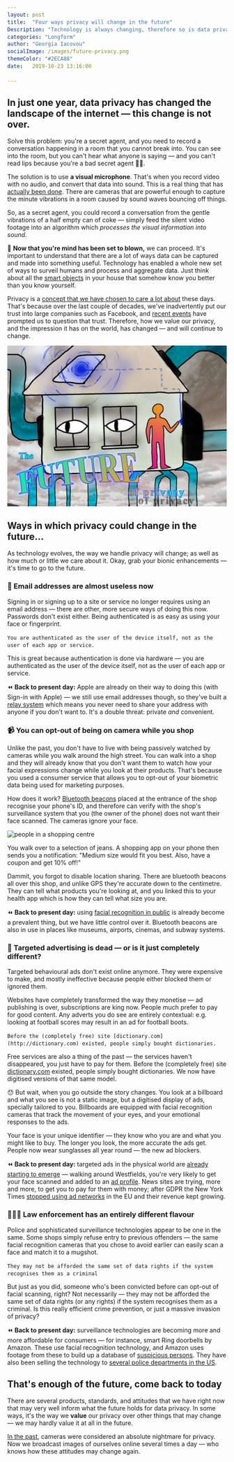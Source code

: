 ```yaml
---
layout: post
title:  "Four ways privacy will change in the future"
Description: "Technology is always changing, therefore so is data privacy, and how we handle it. Here I've outlined four distinct ways it could change, from facial recognition used in public to adverts pushed to your phone while you shop"
categories: "Longform"
author: "Georgia Iacovou"
socialImage: /images/future-privacy.png
themeColor: "#2ECA88"
date:   2019-10-23 13:16:00

---
```


## In just one year, data privacy has changed the landscape of the internet — this change is not over.

Solve this problem: you're a secret agent, and you need to record a conversation happening in a room that you cannot break into. You can see into the room, but you can't hear what anyone is saying — and you can't read lips because you're a bad secret agent 🕵️‍♀️.

The solution is to use **a visual microphone**. That's when you record video with no audio, and convert that data into sound. This is a real thing that has [actually been done](https://www.youtube.com/watch?v=FKXOucXB4a8&feature=youtu.be). There are cameras that are powerful enough to capture the minute vibrations in a room caused by sound waves bouncing off things. 

So, as a secret agent, you could record a conversation from the gentle vibrations of a half empty can of coke — simply feed the silent video footage into an algorithm which *processes the visual information into sound.*

🤯 **Now that you're mind has been set to blown,** we can proceed. It's important to understand that there are a lot of ways data can be captured and made into something useful. Technology has enabled a whole new set of ways to surveil humans and process and aggregate data. Just think about all the [smart objects](https://blog.metomic.io/main/2019/10/02/smart-devices.html) in your house that somehow know you better than you know yourself.

Privacy is a [concept that we have chosen to care a lot about](https://blog.metomic.io/main/2019/10/08/privacy-history.html) these days. That's because over the last couple of decades, we've inadvertently put our trust into large companies such as Facebook, and [recent events](https://blog.metomic.io/main/2019/03/20/How-Facebook-Have-Built-Up-Your-Trust-Over-The-Years.html) have prompted us to question that trust. Therefore, how we value our privacy, and the impression it has on the world, has changed — and will continue to change.

![Illustration of the future of privacy](/images/future-privacy.png)

## Ways in which privacy could change in the future...

As technology evolves, the way we handle privacy will change; as well as how much or little we care about it. Okay, grab your bionic enhancements — it's time to go to the future.

### 💌 Email addresses are almost useless now

Signing in or signing up to a site or service no longer requires using an email address — there are other, more secure ways of doing this now. Passwords don't exist either. Being authenticated is as easy as using your face or fingerprint. 

`You are authenticated as the user of the device itself, not as the user of each app or service.`

This is great because authentication is done via hardware — you are authenticated as the user of the device itself, not as the user of each app or service.

⏪ **Back to present day:** Apple are already on their way to doing this (with Sign-in with Apple) — we still use email addresses though, so they've built a [relay system](https://blog.metomic.io/main/2019/07/30/big-tech-doing-privacy.html) which means you never need to share your address with anyone if you don't want to. It's a double threat: private *and* convenient.

### 📹 You can opt-out of being on camera while you shop

Unlike the past, you don't have to live with being passively watched by cameras while you walk around the high street. You can walk into a shop and they will already know that you don't want them to watch how your facial expressions change while you look at their products. That's because you used a consumer service that allows you to opt-out of your biometric data being used for marketing purposes.

How does it work? [Bluetooth beacons](https://en.wikipedia.org/wiki/Bluetooth_low_energy_beacon) placed at the entrance of the shop recognise your phone's ID, and therefore can verify with the shop's surveillance system that you (the owner of the phone) does not want their face scanned. The cameras ignore your face.

![people in a shopping centre](/images/shopping-surveillance.png)

You walk over to a selection of jeans. A shopping app on your phone then sends you a notification: "Medium size would fit you best. Also, have a coupon and get 10% off!" 

Dammit, you forgot to disable location sharing. There are bluetooth beacons all over this shop, and unlike GPS they're accurate down to the centimetre. They can tell what products you're looking at, and you linked this to your health app which is how they can tell what size you are. 

⏪ **Back to present day:** using [facial recognition in public](https://www.independent.co.uk/news/uk/home-news/facial-recognition-kings-cross-shopping-centres-law-epidemic-privacy-a9062956.html) is already become a prevalent thing, but we have little control over it. Bluetooth beacons are also in use in places like museums, airports, cinemas, and subway systems.

### 🏹 Targeted advertising is dead — or is it just completely different?

Targeted behavioural ads don't exist online anymore. They were expensive to make, and mostly ineffective because people either blocked them or ignored them. 

Websites have completely transformed the way they monetise — ad publishing is over, subscriptions are king now. People much prefer to pay for good content. Any adverts you do see are entirely contextual: e.g. looking at football scores may result in an ad for football boots.

`Before the (completely free) site [dictionary.com](http://dictionary.com) existed, people simply bought dictionaries.`

Free services are also a thing of the past — the services haven't disappeared, you just have to pay for them. Before the (completely free) site [dictionary.com](http://dictionary.com) existed, people simply bought dictionaries. We now have digitised versions of that same model.

😯 But wait, when you go outside the story changes. You look at a billboard and what you see is not a static image, but a digitised display of ads, specially tailored to you. Billboards are equipped with facial recognition cameras that track the movement of your eyes, and your emotional responses to the ads. 

Your face is your unique identifier — they know who you are and what you might like to buy. The longer you look, the more accurate the ads get. People now wear sunglasses all year round — the new ad blockers.

⏪ **Back to present day:** targeted ads in the physical world are [already starting to emerge](https://www.theguardian.com/technology/2019/feb/24/are-you-being-scanned-how-facial-recognition-technology-follows-you-even-as-you-shop) — walking around Westfields, you're very likely to get your face scanned and added to an [ad profile](https://blog.metomic.io/main/2019/09/13/what-is-behavioural-ads.html). News sites are trying, more and more, to get you to pay for them with money; after GDPR the New York Times [stopped using ad networks](https://digiday.com/media/gumgumtest-new-york-times-gdpr-cut-off-ad-exchanges-europe-ad-revenue/) in the EU and their revenue kept growing.

### 👮🏻‍♂️ Law enforcement has an entirely different flavour

Police and sophisticated surveillance technologies appear to be one in the same. Some shops simply refuse entry to previous offenders — the same facial recognition cameras that you chose to avoid earlier can easily scan a face and match it to a mugshot.

`They may not be afforded the same set of data rights if the system recognises them as a criminal`

But just as you did, someone who's been convicted before can opt-out of facial scanning, right? Not necessarily — they may not be afforded the same set of data rights (or any rights) if the system recognises them as a criminal. Is this really efficient crime prevention, or just a massive invasion of privacy?

⏪ **Back to present day:** surveillance technologies are becoming more and more affordable for consumers — for instance, smart Ring doorbells by Amazon. These use facial recognition technology, and Amazon uses footage from these to build up a database of [suspicious persons](https://blog.metomic.io/main/2019/09/11/amazon-ring-security.html). They have also been selling the technology to [several police departments in the US](https://blog.metomic.io/main/2019/09/27/rekognition-regulation.html).

## That's enough of the future, come back to today

There are several products, standards, and attitudes that we have right now that may very well inform what the future holds for data privacy. In some ways, it's the way we **value** our privacy over other things that may change — we may hardly value it at all in the future.

[In the past](https://blog.metomic.io/main/2019/10/08/privacy-history.html), cameras were considered an absolute nightmare for privacy. Now we broadcast images of ourselves online several times a day — who knows how these attitudes may change again.